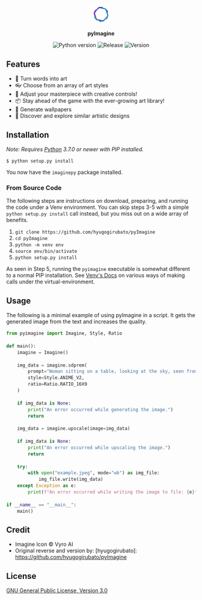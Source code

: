 <div align="center">

<img src="./docs/imagine_logo.gif" width="10%">

**pyImagine**

<img src="https://img.shields.io/badge/python-3.7+-informational?style=plastic" alt="Python version">
<img src="https://img.shields.io/github/release-date/hyugogirubato/pyImagine?style=plastic" alt="Release">
<img src="https://img.shields.io/github/release/hyugogirubato/pyImagine?style=plastic" alt="Version">
</div>

## Features
- 🎨 Turn words into art
- 👓 Choose from an array of art styles
- 🔧 Adjust your masterpiece with creative controls!
- 📦 Stay ahead of the game with the ever-growing art library!
- 🌇 Generate wallpapers
- 🔎 Discover and explore similar artistic designs 


## Installation

*Note: Requires [Python] 3.7.0 or newer with PIP installed.*

```shell
$ python setup.py install
```

You now have the `imaginepy` package installed.


### From Source Code

The following steps are instructions on download, preparing, and running the code under a Venv environment.
You can skip steps 3-5 with a simple `python setup.py install` call instead, but you miss out on a wide array of benefits.

1. `git clone https://github.com/hyugogirubato/pyImagine`
2. `cd pyImagine`
3. `python -m venv env`  
4. `source env/bin/activate`   
5. `python setup.py install`

As seen in Step 5, running the `pyimagine` executable is somewhat different to a normal PIP installation.
See [Venv's Docs] on various ways of making calls under the virtual-environment.

  [Python]: <https://python.org>
  [Venv's]: <https://docs.python.org/3/tutorial/venv.html>
  [Venv's Docs]: <https://docs.python.org/3/library/venv.html>


## Usage

The following is a minimal example of using pyImagine in a script. It gets the generated image
from the text and increases the quality.

```python
from pyimagine import Imagine, Style, Ratio

def main():
    imagine = Imagine()

    img_data = imagine.sdprem(
        prompt="Woman sitting on a table, looking at the sky, seen from behind",
        style=Style.ANIME_V2,
        ratio=Ratio.RATIO_16X9
    )

    if img_data is None:
        print("An error occurred while generating the image.")
        return

    img_data = imagine.upscale(image=img_data)

    if img_data is None:
        print("An error occurred while upscaling the image.")
        return

    try:
        with open("example.jpeg", mode="wb") as img_file:
            img_file.write(img_data)
    except Exception as e:
        print(f"An error occurred while writing the image to file: {e}")

if __name__ == "__main__":
    main()
```

## Credit

- Imagine Icon &copy; Vyro AI
- Original reverse and version by: [hyugogirubato]: <https://github.com/hyugogirubato/pyImagine>
## License

[GNU General Public License, Version 3.0](LICENSE)
